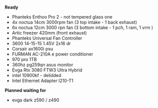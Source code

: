 **Ready**
- Phanteks Enthoo Pro 2 - not tempered glass one
- 4x noctua 14cm 3000rpm fan (3 top intake - 1 back exhaust)
- 6x noctua 12cm 3000 rpn fan (3 bottom intake - 1 pch, 1 ram, 1 vrm )
- Artic freezer 420mm (front exhaust)
- Phanteks Universal Fan Controller
- 3600 14-15-15 1.45V 2x16 dr
- Corsair ax1600i psu
- FURMAN AC-210A e power conditioner
- 970 pro 1TB
- 360hz pg259qn asus monitor
- Evga Rtx 3080 FTW3 Ultra Hybrid 
- intel 10900kf - delidded
- Intel Ethernet Adapter I210-T1

**Planned waiting for**
- evga dark z590 / z490
